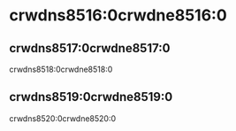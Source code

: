 # crwdns8516:0crwdne8516:0

## crwdns8517:0crwdne8517:0

crwdns8518:0crwdne8518:0

## crwdns8519:0crwdne8519:0

crwdns8520:0crwdne8520:0